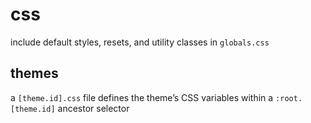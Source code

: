 # css

include default styles, resets, and utility classes in `globals.css`

## themes

a `[theme.id].css` file defines the theme’s CSS variables within a `:root.[theme.id]` ancestor selector
